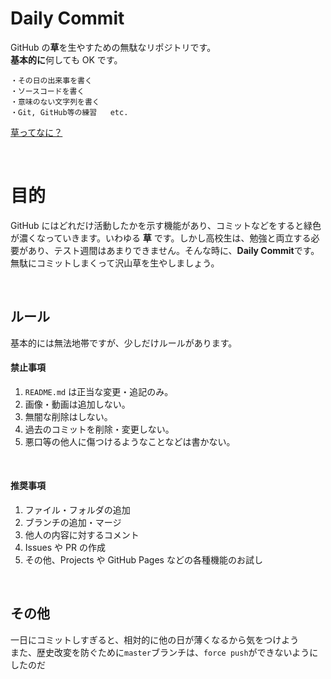 # Daily Commit

GitHub の**草**を生やすための無駄なリポジトリです。  
**基本的に**何しても OK です。

```
・その日の出来事を書く
・ソースコードを書く
・意味のない文字列を書く
・Git, GitHub等の練習   etc.
```

[草ってなに？](https://www.google.com/search?q=GitHub+%E8%8D%89+%E3%81%A8%E3%81%AF)

<br>

# 目的

GitHub にはどれだけ活動したかを示す機能があり、コミットなどをすると緑色が濃くなっていきます。いわゆる **草** です。しかし高校生は、勉強と両立する必要があり、テスト週間はあまりできません。そんな時に、**Daily Commit**です。無駄にコミットしまくって沢山草を生やしましょう。

<br>

## ルール

基本的には無法地帯ですが、少しだけルールがあります。

#### 禁止事項

1. `README.md` は正当な変更・追記のみ。
1. 画像・動画は追加しない。
1. 無闇な削除はしない。
1. 過去のコミットを削除・変更しない。
1. 悪口等の他人に傷つけるようなことなどは書かない。

<br>

#### 推奨事項

1. ファイル・フォルダの追加
1. ブランチの追加・マージ
1. 他人の内容に対するコメント
1. Issues や PR の作成
1. その他、Projects や GitHub Pages などの各種機能のお試し

<br>

## その他

一日にコミットしすぎると、相対的に他の日が薄くなるから気をつけよう  
また、歴史改変を防ぐために`master`ブランチは、`force push`ができないようにしたのだ
